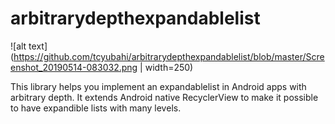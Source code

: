 # arbitrarydepthexpandablelist

![alt text](https://github.com/tcyubahi/arbitrarydepthexpandablelist/blob/master/Screenshot_20190514-083032.png | width=250)

This library helps you implement an expandablelist in Android apps with arbitrary depth. 
It extends Android native RecyclerView to make it possible to have expandible lists with many levels. 
